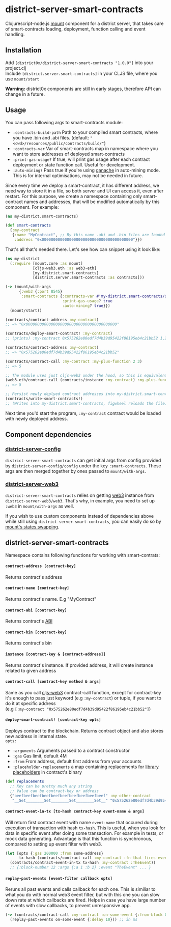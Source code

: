 # district-server-smart-contracts

Clojurescript-node.js [mount](https://github.com/tolitius/mount) component for a district server, that takes care of smart-contracts loading, deployment, function calling and event handling.

## Installation
Add `[district0x/district-server-smart-contracts "1.0.0"]` into your project.clj  
Include `[district.server.smart-contracts]` in your CLJS file, where you use `mount/start`

**Warning:** district0x components are still in early stages, therefore API can change in a future.

## Usage
You can pass following args to smart-contracts module: 
* `:contracts-build-path` Path to your compiled smart contracts, where you have .bin and .abi files. (default: `"<cwd>/resources/public/contracts/build/"`)
* `:contracts-var` Var of smart-contracts map in namespace where you want to store addresses of deployed smart-contracts
* `:print-gas-usage?` If true, will print gas usage after each contract deployment or state function call. Useful for development. 
* `:auto-mining?` Pass true if you're using [ganache](https://github.com/trufflesuite/ganache) in auto-mining mode. This is for internal optimisations, may not be needed in future. 

Since every time we deploy a smart-contract, it has different address, we need way to store it in a file, so both server and UI can access it, even after restart. For this purpose, we create a namespace containing only smart-contract names and addresses, that will be modified automatically by this component. For example: 
```clojure
(ns my-district.smart-contracts)

(def smart-contracts
  {:my-contract
   {:name "MyContract", ;; By this name .abi and .bin files are loaded
    :address "0x0000000000000000000000000000000000000000"}})
```

That's all that's needed there. Let's see how can snippet using it look like:

```clojure
(ns my-district
  (:require [mount.core :as mount]
            [cljs-web3.eth :as web3-eth]
            [my-district.smart-contracts]
            [district.server.smart-contracts :as contracts]))

(-> (mount/with-args
      {:web3 {:port 8545}
       :smart-contracts {:contracts-var #'my-district.smart-contracts/smart-contracts
                         :print-gas-usage? true
                         :auto-mining? true}})
  (mount/start))

(contracts/contract-address :my-contract)
;; => "0x0000000000000000000000000000000000000000"

(contracts/deploy-smart-contract! :my-contract)
;; (prints) :my-contract 0x575262e80edf7d4b39d95422f86195eb4c21bb52 1,234,435

(contracts/contract-address :my-contract)
;; => "0x575262e80edf7d4b39d95422f86195eb4c21bb52"

(contracts/contract-call :my-contract :my-plus-function 2 3)
;; => 5

;; The module uses just cljs-web3 under the hood, so this is equivalent to the line above
(web3-eth/contract-call (contracts/instance :my-contract) :my-plus-function 2 3)
;; => 5

;; Persist newly deplyed contract addresses into my-district.smart-contracts namespace
(contracts/write-smart-contracts!)
;; (Writes into my-district.smart-contracts, figwheel reloads the file)
```
Next time you'd start the program, `:my-contract` contract would be loaded with newly deployed address.

## Component dependencies

### [district-server-config](https://github.com/district0x/district-server-config)
`district-server-smart-contracts` can get initial args from config provided by `district-server-config/config` under the key `:smart-contracts`. These args are then merged together by ones passed to `mount/with-args`.

### [district-server-web3](https://github.com/district0x/district-server-web3)
`district-server-smart-contracts` relies on getting [web3](https://github.com/ethereum/web3.js) instance from `district-server-web3/web3`. That's why, in example, you need to set up `:web3` in `mount/with-args` as well.

If you wish to use custom components instead of dependencies above while still using `district-server-smart-contracts`, you can easily do so by [mount's states swapping](https://github.com/tolitius/mount#swapping-states-with-states).

## district-server-smart-contracts
Namespace contains following functions for working with smart-contrats:
#### `contract-address [contract-key]`
Returns contract's address

#### `contract-name [contract-key]`
Returns contract's name. E.g "MyContract"

#### `contract-abi [contract-key]`
Returns contract's [ABI](https://github.com/ethereum/wiki/wiki/Ethereum-Contract-ABI)

#### `contract-bin [contract-key]`
Returns contract's bin

#### `instance [contract-key & [contract-address]]`
Returns contract's instance. If provided address, it will create instance related to given address

#### `contract-call [contract-key method & args]`
Same as you call [cljs-web3](https://github.com/district0x/cljs-web3) contract-call function, except for contract-key it's enough to pass just keyword (e.g `:my-contract`) or tuple, if you want to do it at specific address   
(e.g `[:my-contract "0x575262e80edf7d4b39d95422f86195eb4c21bb52"]`)

#### `deploy-smart-contract! [contract-key opts]`
Deploys contract to the blockchain. Returns contract object and also stores new address in internal state.   
`opts:`
* `:arguments` Arguments passed to a contract constructor
* `:gas` Gas limit, default 4M
* `:from` From address, default first address from your accounts
* `:placeholder-replacements` a map containing replacements for [library placeholders](http://solidity.readthedocs.io/en/develop/contracts.html#libraries) in contract's binary
```clojure
(def replacements
  ;; Key can be pretty much any string
  ;; Value can be contract-key or address
  {"beefbeefbeefbeefbeefbeefbeefbeefbeefbeef" :my-other-contract
   "__Set________Set________Set________Set__" "0x575262e80edf7d4b39d95422f86195eb4c21bb52"})
```

#### `contract-event-in-tx [tx-hash contract-key event-name & args]`
Will return first contract event with name `event-name` that occured during execution of transaction with hash `tx-hash`. This is useful, when you look for data in specific event after doing some transaction. For example in tests, or mock data generating. Advantage is that this function is synchronous, compared to setting up event filter with web3. 
```clojure
(let [opts {:gas 200000 :from some-address}
      tx-hash (contracts/contract-call :my-contract :fn-that-fires-event)]
  (contracts/contract-event-in-tx tx-hash :my-contract :TheEvent))
  ;; {:block-number 12 :args {:a 1 :b 2} :event "TheEvent" ... }
```

#### `replay-past-events [event-filter callback opts]`
Reruns all past events and calls callback for each one. This is similiar to what you do with normal web3 event filter, but with this one you can slow down rate at which callbacks are fired. 
Helps in case you have large number of events with slow callbacks, to prevent unresponsive app. 
```clojure
(-> (contracts/contract-call :my-contract :on-some-event {:from-block 0})
  (replay-past-events on-some-event {:delay 10})) ;; in ms
```


